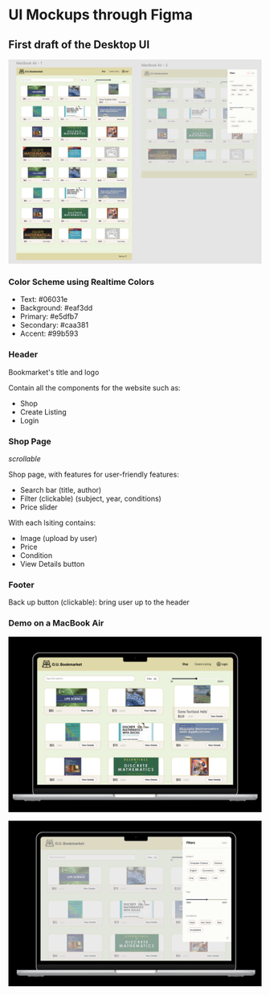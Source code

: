 # UI Mockups through Figma

## First draft of the Desktop UI

![alt text](image.png)

### Color Scheme using Realtime Colors

- Text: #06031e
- Background: #eaf3dd
- Primary: #e5dfb7
- Secondary: #caa381
- Accent: #99b593

### Header

Bookmarket's title and logo

Contain all the components for the website such as:
- Shop
- Create Listing 
- Login

### Shop Page   

*scrollable*

Shop page, with features for user-friendly features:
- Search bar (title, author)
- Filter (clickable) (subject, year, conditions)
- Price slider 

With each lsiting contains:
- Image (upload by user)
- Price
- Condition
- View Details button

### Footer

Back up button (clickable): bring user up to the header

### Demo on a MacBook Air

![alt text](image-1.png)

![alt text](image-2.png)